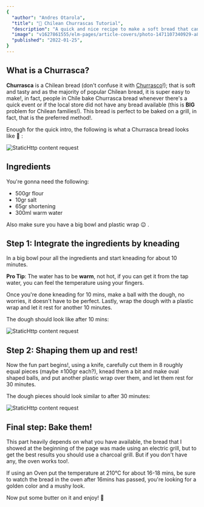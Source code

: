 ```yaml
---
{
  "author": "Andres Otarola",
  "title": "🥖 Chilean Churrascas Tutorial",
  "description": "A quick and nice recipe to make a soft bread that can be baked on a grill!",
  "image": "v1627861555/elm-pages/article-covers/photo-1471107340929-a87cd0f5b5f3_mczjfg.jpg",
  "published": "2022-01-25",
}
---
```


## What is a Churrasca?

**Churrasca** is a Chilean bread (don't confuse it with [Churrasco][churrasco]!); that is soft and tasty and as the majority of popular Chilean bread, it is super easy to make!, in fact, people in Chile bake Churrasca bread whenever there's a quick event or if the local store
did not have any bread available (this is **BIG** problem for Chilean families!). This bread is perfect to be baked on a grill, in fact, that is the preferred method!.

Enough for the quick intro, the following is what a Churrasca bread looks like 🤤 :

[churrasco]: https://foreignfork.com/churrasco-steak-sandwich/

![StaticHttp content request](/images/churrascas/final.jpg)

## Ingredients

You're gonna need the following:

* 500gr flour
* 10gr salt
* 65gr shortening
* 300ml warm water

Also make sure you have a big bowl and plastic wrap 😉 .

## Step 1: Integrate the ingredients by kneading

In a big bowl pour all the ingredients and start kneading for about 10 minutes.

**Pro Tip**: The water has to be **warm**, not hot, if you can get it from the tap water, 
you can feel the temperature using your fingers.

Once you're done kneading for 10 mins, make a ball with the dough, no worries, it doesn't have to be
perfect. Lastly, wrap the dough with a plastic wrap and let it rest for another 10 minutes.

The dough should look like after 10 mins:

![StaticHttp content request](/images/churrascas/dough.jpg)


## Step 2: Shaping them up and rest!

Now the fun part begins!, using a knife, carefully cut them in 8 roughly equal 
pieces (maybe ±100gr each?), knead them a bit and make oval shaped balls, and put 
another plastic wrap over them, and let them rest for 30 minutes.

The dough pieces should look similar to after 30 minutes:

![StaticHttp content request](/images/churrascas/pieces.jpg)

## Final step: Bake them!

This part heavily depends on what you have available, the bread that I showed at the beginning of the page was made using an electric grill, but to get the best results you should use a charcoal grill. But if you
don't have any, the oven works too!.

If using an Oven put the temperature at 210°C for about 16-18 mins, be sure to watch the bread in the oven after 16mins has passed, you're looking for a golden color and a mushy look.

Now put some butter on it and enjoy! 🥖

